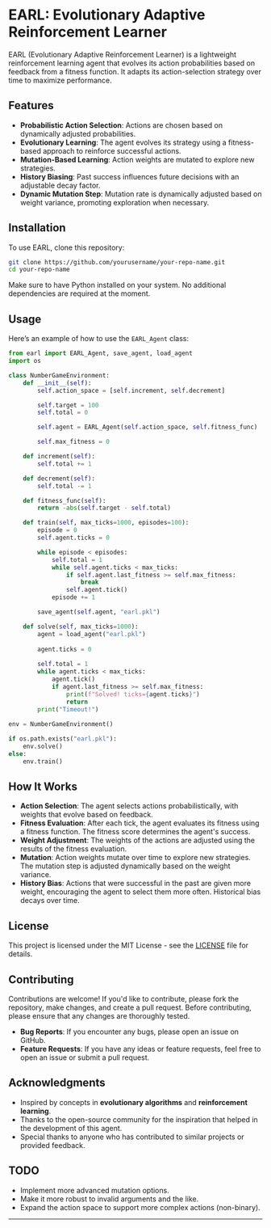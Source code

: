 
# EARL: Evolutionary Adaptive Reinforcement Learner

EARL (Evolutionary Adaptive Reinforcement Learner) is a lightweight reinforcement learning agent that evolves its action probabilities based on feedback from a fitness function. It adapts its action-selection strategy over time to maximize performance.

## Features

- **Probabilistic Action Selection**: Actions are chosen based on dynamically adjusted probabilities.
- **Evolutionary Learning**: The agent evolves its strategy using a fitness-based approach to reinforce successful actions.
- **Mutation-Based Learning**: Action weights are mutated to explore new strategies.
- **History Biasing**: Past success influences future decisions with an adjustable decay factor.
- **Dynamic Mutation Step**: Mutation rate is dynamically adjusted based on weight variance, promoting exploration when necessary.

## Installation

To use EARL, clone this repository:

```bash
git clone https://github.com/yourusername/your-repo-name.git
cd your-repo-name
```

Make sure to have Python installed on your system. No additional dependencies are required at the moment.

## Usage

Here’s an example of how to use the `EARL_Agent` class:

```python
from earl import EARL_Agent, save_agent, load_agent
import os

class NumberGameEnvironment:
    def __init__(self):
        self.action_space = [self.increment, self.decrement]

        self.target = 100
        self.total = 0

        self.agent = EARL_Agent(self.action_space, self.fitness_func)

        self.max_fitness = 0

    def increment(self):
        self.total += 1

    def decrement(self):
        self.total -= 1

    def fitness_func(self):
        return -abs(self.target - self.total)

    def train(self, max_ticks=1000, episodes=100):
        episode = 0
        self.agent.ticks = 0

        while episode < episodes:
            self.total = 1
            while self.agent.ticks < max_ticks:
                if self.agent.last_fitness >= self.max_fitness:
                    break
                self.agent.tick()
            episode += 1

        save_agent(self.agent, "earl.pkl")

    def solve(self, max_ticks=1000):
        agent = load_agent("earl.pkl")
        
        agent.ticks = 0
        
        self.total = 1
        while agent.ticks < max_ticks:
            agent.tick()
            if agent.last_fitness >= self.max_fitness:
                print(f"Solved! ticks={agent.ticks}")
                return
        print("Timeout!")
            
env = NumberGameEnvironment()

if os.path.exists("earl.pkl"):
    env.solve()
else:
    env.train()
```

## How It Works

- **Action Selection**: The agent selects actions probabilistically, with weights that evolve based on feedback.
- **Fitness Evaluation**: After each tick, the agent evaluates its fitness using a fitness function. The fitness score determines the agent's success.
- **Weight Adjustment**: The weights of the actions are adjusted using the results of the fitness evaluation.
- **Mutation**: Action weights mutate over time to explore new strategies. The mutation step is adjusted dynamically based on the weight variance.
- **History Bias**: Actions that were successful in the past are given more weight, encouraging the agent to select them more often. Historical bias decays over time.

## License

This project is licensed under the MIT License - see the [LICENSE](LICENSE) file for details.

## Contributing

Contributions are welcome! If you'd like to contribute, please fork the repository, make changes, and create a pull request. Before contributing, please ensure that any changes are thoroughly tested.

- **Bug Reports**: If you encounter any bugs, please open an issue on GitHub.
- **Feature Requests**: If you have any ideas or feature requests, feel free to open an issue or submit a pull request.

## Acknowledgments

- Inspired by concepts in **evolutionary algorithms** and **reinforcement learning**.
- Thanks to the open-source community for the inspiration that helped in the development of this agent.
- Special thanks to anyone who has contributed to similar projects or provided feedback.

## TODO

- Implement more advanced mutation options.
- Make it more robust to invalid arguments and the like.
- Expand the action space to support more complex actions (non-binary).

---
